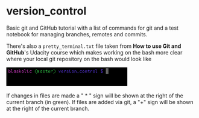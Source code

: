 # version_control
Basic git and GitHub tutorial with a list of commands for git and a test notebook for managing branches, remotes and commits.

There's also a `pretty_terminal.txt` file taken from **How to use Git and GitHub**'s Udacity course which makes working on the bash more clear where your local git repository on the bash would look like

![pretty terminal](https://github.com/blas-ko/version_control/blob/master/pretty_terminal.jpg)

If changes in files are made a " \* " sign will be shown at the right of the current branch (in green). If files are added via git, a  "+"  sign will be shown at the right of the current branch.

